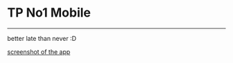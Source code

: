 # TP No1 Mobile
---
better late than never :D

[screenshot of the app](./res/drawable-v24/Screenshot_1677138308.png)
